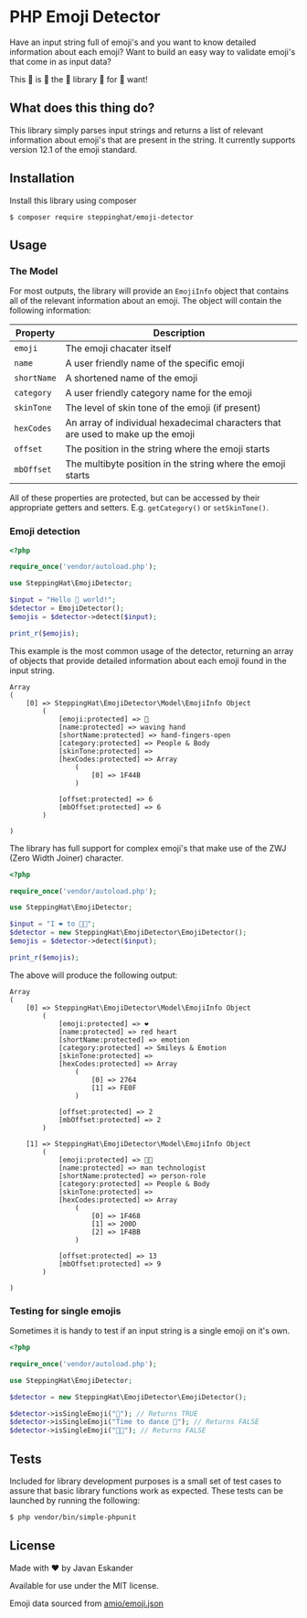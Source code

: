 PHP Emoji Detector
==================

Have an input string full of emoji's and you want to know detailed information about each emoji?
Want to build an easy way to validate emoji's that come in as input data?

This :clap: is :clap: the :clap: library :clap: for :clap: want!

## What does this thing do?

This library simply parses input strings and returns a list of relevant information about emoji's that are present in the string. It currently supports version 12.1 of the emoji standard.


## Installation

Install this library using composer

    $ composer require steppinghat/emoji-detector
    
    
## Usage

### The Model

For most outputs, the library will provide an `EmojiInfo` object that contains all of the relevant information about an emoji.
The object will contain the following information:

| Property    | Description |
| ----------- | ----------- |
| `emoji`     | The emoji chacater itself |
| `name`      | A user friendly name of the specific emoji |
| `shortName` | A shortened name of the emoji |
| `category`  | A user friendly category name for the emoji |
| `skinTone`  | The level of skin tone of the emoji (if present) |
| `hexCodes`  | An array of individual hexadecimal characters that are used to make up the emoji |
| `offset`    | The position in the string where the emoji starts |
| `mbOffset`  | The multibyte position in the string where the emoji starts |

All of these properties are protected, but can be accessed by their appropriate getters and setters. E.g. `getCategory()` or `setSkinTone()`.


### Emoji detection

```php
<?php

require_once('vendor/autoload.php');

use SteppingHat\EmojiDetector;

$input = "Hello 👋 world!";
$detector = EmojiDetector();
$emojis = $detector->detect($input);

print_r($emojis);
```
This example is the most common usage of the detector, returning an array of objects that provide detailed information about each emoji found in the input string.

```
Array
(
    [0] => SteppingHat\EmojiDetector\Model\EmojiInfo Object
        (
            [emoji:protected] => 👋
            [name:protected] => waving hand
            [shortName:protected] => hand-fingers-open
            [category:protected] => People & Body
            [skinTone:protected] =>
            [hexCodes:protected] => Array
                (
                    [0] => 1F44B
                )

            [offset:protected] => 6
            [mbOffset:protected] => 6
        )

)
```

The library has full support for complex emoji's that make use of the ZWJ (Zero Width Joiner) character.

```php
<?php

require_once('vendor/autoload.php');

use SteppingHat\EmojiDetector;

$input = "I ❤️ to 👨‍💻";
$detector = new SteppingHat\EmojiDetector\EmojiDetector();
$emojis = $detector->detect($input);

print_r($emojis);
```

The above will produce the following output:

```
Array
(
    [0] => SteppingHat\EmojiDetector\Model\EmojiInfo Object
        (
            [emoji:protected] => ❤️
            [name:protected] => red heart
            [shortName:protected] => emotion
            [category:protected] => Smileys & Emotion
            [skinTone:protected] => 
            [hexCodes:protected] => Array
                (
                    [0] => 2764
                    [1] => FE0F
                )

            [offset:protected] => 2
            [mbOffset:protected] => 2
        )

    [1] => SteppingHat\EmojiDetector\Model\EmojiInfo Object
        (
            [emoji:protected] => 👨‍💻
            [name:protected] => man technologist
            [shortName:protected] => person-role
            [category:protected] => People & Body
            [skinTone:protected] => 
            [hexCodes:protected] => Array
                (
                    [0] => 1F468
                    [1] => 200D
                    [2] => 1F4BB
                )

            [offset:protected] => 13
            [mbOffset:protected] => 9
        )

)
```


### Testing for single emojis

Sometimes it is handy to test if an input string is a single emoji on it's own.

```php
<?php

require_once('vendor/autoload.php');

use SteppingHat\EmojiDetector;

$detector = new SteppingHat\EmojiDetector\EmojiDetector();

$detector->isSingleEmoji("💩"); // Returns TRUE
$detector->isSingleEmoji("Time to dance 🌚"); // Returns FALSE
$detector->isSingleEmoji("🍆🍒"); // Returns FALSE
```

## Tests

Included for library development purposes is a small set of test cases to assure that basic library functions work as expected. These tests can be launched by running the following:

```bash
$ php vendor/bin/simple-phpunit
```

## License

Made with :heart: by Javan Eskander

Available for use under the MIT license.

Emoji data sourced from [amio/emoji.json](https://github.com/amio/emoji.json)

